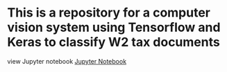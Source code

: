 # This is a repository for a computer vision system using Tensorflow and Keras to classify W2 tax documents

view Jupyter notebook [Jupyter Notebook]([https://www.github.com](https://github.com/akorostelev83/computer-vision/blob/main/tensorflow-computer-vision-classification-notebook.ipynb))
